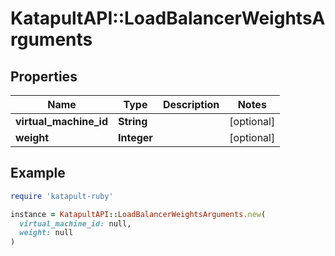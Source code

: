 # KatapultAPI::LoadBalancerWeightsArguments

## Properties

| Name | Type | Description | Notes |
| ---- | ---- | ----------- | ----- |
| **virtual_machine_id** | **String** |  | [optional] |
| **weight** | **Integer** |  | [optional] |

## Example

```ruby
require 'katapult-ruby'

instance = KatapultAPI::LoadBalancerWeightsArguments.new(
  virtual_machine_id: null,
  weight: null
)
```

